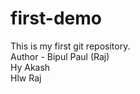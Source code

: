 # first-demo

This is my first git repository. <br>
Author - Bipul Paul (Raj) <br>
Hy Akash <br>
Hlw Raj
